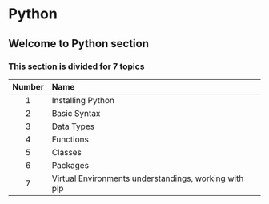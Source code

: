 # Python
## Welcome to Python section
### This section is divided for 7 topics
| Number | Name                                                  |
|:------:|:------------------------------------------------------|
|   1    | Installing Python                                     |
|   2    | Basic Syntax                                          |
|   3    | Data Types                                            |
|   4    | Functions                                             |
|   5    | Classes                                               |
|   6    | Packages                                              |
|   7    | Virtual Environments understandings, working with pip |
